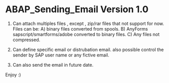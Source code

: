 # ABAP_Sending_Email Version 1.0

1) Can attach multiples files , except , zip/rar files that not support for now.
Files can be:
A) binary files converted from spools.
B) AnyForms sapscript/smartforms/adobe converted to binary files.
C) Any files not compressed.

2) Can define specific email or distrubation email.
also possible control the sender by SAP user name or any fictive email.

3) Can also send the email in future date.

Enjoy :)

